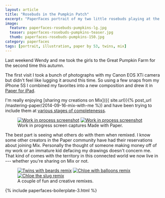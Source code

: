 ```yaml
---
layout: article
title: "Rosebuds in the Pumpkin Patch"
excerpt: "PaperFaces portrait of my two little rosebuds playing at the Great Pumpkin Farm."
image: 
  feature: paperfaces-rosebuds-pumpkins-lg.jpg
  teaser: paperfaces-rosebuds-pumpkins-teaser.jpg
  thumb: paperfaces-rosebuds-pumpkins-150.jpg
category: paperfaces
tags: [portrait, illustration, paper by 53, twins, mix]
---
```


Last weekend Wendy and me took the girls to the Great Pumpkin Farm for the second time this autumn.

The first visit I took a bunch of photographs with my Canon EOS XTi camera but didn't feel like lugging it around this time. So using a few snaps from my iPhone 5S I combined my favorites into a new composition and drew it in [Paper for iPad](https://www.fiftythree.com/paper).

I'm really enjoying [sharing my creations on Mix]({{ site.url}}{% post_url /mastering-paper/2014-09-16-mix-with-me %}) and have been trying to include them at [various stages of completenesss](https://mix.fiftythree.com/11098-Michael-Rose/418184).

<figure class="half">
  <a href="{{ site.url }}/images/paperfaces-rosebuds-pumpkins-process-1-lg.jpg"><img src="{{ site.url }}/images/paperfaces-rosebuds-pumpkins-process-1-600.jpg" alt="Work in process screenshot"></a>
  <a href="{{ site.url }}/images/paperfaces-rosebuds-pumpkins-process-2-lg.jpg"><img src="{{ site.url }}/images/paperfaces-rosebuds-pumpkins-process-2-600.jpg" alt="Work in process screenshot"></a>
  <figcaption>Work in progress screen captures Made with Paper.</figcaption>
</figure>

The best part is seeing what others do with them when remixed. I know some other creators in the Paper community have had their reservations about joining Mix. Personally the thought of someone making money off of my work or an immature kid defacing my drawings doesn't concern me. That kind of comes with the territory in this connected world we now live in --- whether you're sharing on Mix or not.

<figure class="third">
  <a href="https://mix.fiftythree.com/423648-Josh-Carter/424227"><img src="{{ site.url }}/images/paperfaces-rosebuds-pumpkins-remix-1-600.jpg" alt="Twins with beards remix"></a>
  <a href="https://mix.fiftythree.com/41733-Yuko-Rabbit/420387"><img src="{{ site.url }}/images/paperfaces-rosebuds-pumpkins-remix-2-600.jpg" alt="Chloe with balloons remix"></a>
  <a href="https://mix.fiftythree.com/431989-Juan-De-Salas/432123"><img src="{{ site.url }}/images/paperfaces-rosebuds-pumpkins-remix-4-600.jpg" alt="Chloe the slug remix"></a>
  <figcaption>A couple of fun and creative remixes.</figcaption>
</figure>

{% include paperfaces-boilerplate-3.html %}